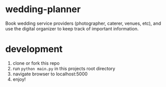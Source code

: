 # wedding-planner
Book wedding service providers (photographer, caterer, venues, etc), and use the digital organizer to keep track of important information.

# development
1. clone or fork this repo
2. run `python main.py` in this projects root directory
3. navigate browser to localhost:5000
4. enjoy!
